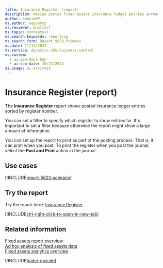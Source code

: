 ```yaml
---
title: Insurance Register (report)
description: Review posted fixed assets insurance ledger entries sorted by register number. Use the report to document posted entries or for auditing.
author: kennieNP
ms.author: kepontop
ms.reviewer: bholtorf
ms.topic: conceptual
ms.search.keywords: reporting
ms.search.form: Report_5623_Primary
ms.date: 11/11/2024
ms.service: dynamics-365-business-central
ms.custom:
  - ai-gen-docs-bap
  - ai-seo-date: 10/23/2024
ai.usage: ai-assisted
---
```


# Insurance Register (report)

The **Insurance Register** report shows posted insurance ledger entries sorted by register number.

You can set a filter to specify which register to show entries for. It's important to set a filter because otherwise the report might show a large amount of information.

You can set up the report to print as part of the posting process. That is, it can print when you post. To print the register when you post the journal, select the **Post and Print** action in the journal. 

## Use cases

[!INCLUDE[report-5623-scenario](../includes/report-5623-scenario-include.md)]

<!-- 

Prompt

Below is a report in an ERP system. Provide 3-4 use cases for different personas working with fixed asset management or finance for fixed assets.

Format like this:    
  
As a <persona>, use the report to    
* use case 1  
* use case 2    

Do not capitalize the persona names. 

Do not start lines with "Use the data to"

## Report name
Insurance Register

## Report description

### What the report does

### Use cases

Please include your data sources and URLs

-->

## Try the report

Try the report here: [Insurance Register](https://businesscentral.dynamics.com?report=5623)

[!INCLUDE[ctrl-right-click-to-open-in-new-tab](../includes/ctrl-right-click-to-open-in-new-tab.md)]

## Related information

[Fixed assets report overview](../fa-reports.md)  
[Ad hoc analysis of fixed assets data](../ad-hoc-analysis-fa.md)  
[Fixed assets analytics overview](../fa-analytics-overview.md)  

[!INCLUDE[footer-include](../includes/footer-banner.md)]